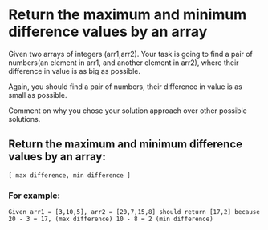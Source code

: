 # Return the maximum and minimum difference values by an array

Given two arrays of integers (arr1,arr2). Your task is going to find a pair of numbers(an element in arr1, and another element in arr2), where their difference in value is as big as possible. 

Again, you should find a pair of numbers, their difference in value is as small as possible. 

Comment on why you chose your solution approach over other possible solutions.

## Return the maximum and minimum difference values by an array:
``[ max difference, min difference ]``

### For example:


`Given arr1 = [3,10,5], arr2 = [20,7,15,8]
 should return [17,2]
 because
 20 - 3 = 17, (max difference) 10 - 8 = 2 (min difference)`
